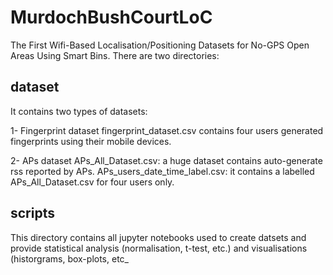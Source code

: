 # MurdochBushCourtLoC
The First Wifi-Based Localisation/Positioning Datasets for No-GPS Open Areas Using Smart Bins.
There are two directories:

## dataset
It contains two types of datasets:

1- Fingerprint dataset
fingerprint_dataset.csv contains four users generated fingerprints using their mobile devices.

2- APs dataset
APs_All_Dataset.csv: a huge dataset contains auto-generate rss reported by APs.
APs_users_date_time_label.csv: it contains a labelled APs_All_Dataset.csv for four users only.

## scripts
This directory contains all jupyter notebooks used to create datsets and provide statistical analysis (normalisation, t-test, etc.) and visualisations (historgrams, box-plots, etc_
